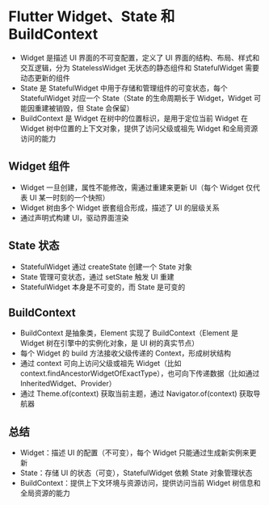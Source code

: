 # Flutter Widget、State 和 BuildContext
- Widget 是描述 UI 界面的不可变配置，定义了 UI 界面的结构、布局、样式和交互逻辑，分为 StatelessWidget 无状态的静态组件和 StatefulWidget 需要动态更新的组件
- State 是 StatefulWidget 中用于存储和管理组件的可变状态，每个 StatefulWidget 对应一个 State（State 的生命周期长于 Widget，Widget 可能因重建被销毁，但 State 会保留）
- BuildContext 是 Widget 在树中的位置标识，是用于定位当前 Widget 在 Widget 树中位置的上下文对象，提供了访问父级或祖先 Widget 和全局资源访问的能力

## Widget 组件
- Widget 一旦创建，属性不能修改，需通过重建来更新 UI（每个 Widget 仅代表 UI 某一时刻的一个快照）
- Widget 树由多个 Widget 嵌套组合形成，描述了 UI 的层级关系
- 通过声明式构建 UI，驱动界面渲染

## State 状态
- StatefulWidget 通过 createState 创建一个 State 对象
- State 管理可变状态，通过 setState 触发 UI 重建
- StatefulWidget 本身是不可变的，而 State 是可变的

## BuildContext
- BuildContext 是抽象类，Element 实现了 BuildContext（Element 是 Widget 树在引擎中的实例化对象，是 UI 树的真实节点）
- 每个 Widget 的 build 方法接收父级传递的 Context，形成树状结构
- 通过 context 可向上访问父级或祖先 Widget（比如 context.findAncestorWidgetOfExactType），也可向下传递数据（比如通过 InheritedWidget、Provider）
- 通过 Theme.of(context) 获取当前主题，通过 Navigator.of(context) 获取导航器

## 总结
- Widget：描述 UI 的配置（不可变），每个 Widget 只能通过生成新实例来更新
- State：存储 UI 的状态（可变），StatefulWidget 依赖 State 对象管理状态
- BuildContext：提供上下文环境与资源访问，提供访问当前 Widget 树信息和全局资源的能力
